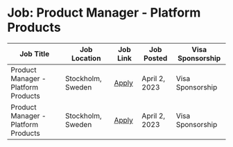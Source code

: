 # Job: Product Manager - Platform Products

| Job Title | Job Location | Job Link | Job Posted | Visa Sponsorship |
| --- | --- | --- | --- | --- |
| Product Manager - Platform Products | Stockholm, Sweden | [Apply](https://jobs.lever.co/klarna/8dddbe71-49a8-471e-80a5-fda885e93b4e) | April 2, 2023 | Visa Sponsorship |
| Product Manager - Platform Products | Stockholm, Sweden | [Apply](https://jobs.lever.co/klarna/8dddbe71-49a8-471e-80a5-fda885e93b4e) | April 2, 2023 | Visa Sponsorship |
